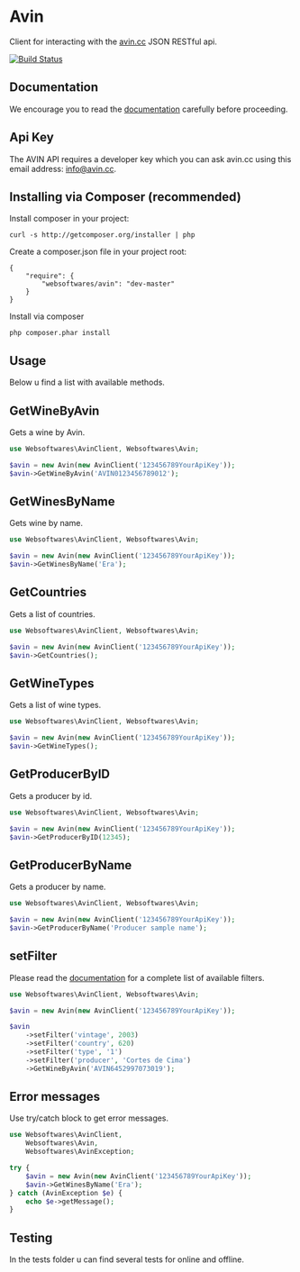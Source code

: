 # Avin

Client for interacting with the [avin.cc](http://www.avin.cc/api-documentation/ "avin.cc") JSON RESTful api.

[![Build Status](https://api.travis-ci.org/websoftwares/Avin.png)](https://travis-ci.org/websoftwares/Avin)

## Documentation
We encourage you to read the [documentation](http://www.avin.cc/api-documentation/ "avin.cc") carefully before proceeding.

## Api Key
The AVIN API requires a developer key which you can ask avin.cc using this email address: info@avin.cc.

## Installing via Composer (recommended)

Install composer in your project:
```
curl -s http://getcomposer.org/installer | php
```

Create a composer.json file in your project root:
```
{
    "require": {
        "websoftwares/avin": "dev-master"
    }
}
```

Install via composer
```
php composer.phar install
```

## Usage
Below u find a list with available methods.

## GetWineByAvin
Gets a wine by Avin.

```php
use Websoftwares\AvinClient, Websoftwares\Avin;

$avin = new Avin(new AvinClient('123456789YourApiKey'));
$avin->GetWineByAvin('AVIN0123456789012');

```

## GetWinesByName
Gets wine by name.

```php
use Websoftwares\AvinClient, Websoftwares\Avin;

$avin = new Avin(new AvinClient('123456789YourApiKey'));
$avin->GetWinesByName('Era');

```

## GetCountries
Gets a list of countries.

```php
use Websoftwares\AvinClient, Websoftwares\Avin;

$avin = new Avin(new AvinClient('123456789YourApiKey'));
$avin->GetCountries();

```

## GetWineTypes
Gets a list of wine types.

```php
use Websoftwares\AvinClient, Websoftwares\Avin;

$avin = new Avin(new AvinClient('123456789YourApiKey'));
$avin->GetWineTypes();

```

## GetProducerByID
Gets a producer by id.

```php
use Websoftwares\AvinClient, Websoftwares\Avin;

$avin = new Avin(new AvinClient('123456789YourApiKey'));
$avin->GetProducerByID(12345);

```

## GetProducerByName
Gets a producer by name.

```php
use Websoftwares\AvinClient, Websoftwares\Avin;

$avin = new Avin(new AvinClient('123456789YourApiKey'));
$avin->GetProducerByName('Producer sample name');

```

## setFilter
Please read the [documentation](http://www.avin.cc/api-documentation/ "avin.cc") for a complete list of available filters.

```php
use Websoftwares\AvinClient, Websoftwares\Avin;

$avin = new Avin(new AvinClient('123456789YourApiKey'));

$avin
	->setFilter('vintage', 2003)
    ->setFilter('country', 620)
    ->setFilter('type', '1')
    ->setFilter('producer', 'Cortes de Cima')
    ->GetWineByAvin('AVIN6452997073019');

```

## Error messages
Use try/catch block to get error messages.

```php
use Websoftwares\AvinClient,
	Websoftwares\Avin,
	Websoftwares\AvinException;

try {
	$avin = new Avin(new AvinClient('123456789YourApiKey'));
	$avin->GetWinesByName('Era');
} catch (AvinException $e) {
	echo $e->getMessage();
}

```

## Testing
In the tests folder u can find several tests for online and offline.